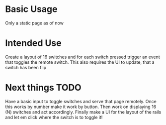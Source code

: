 Basic Usage
===========
Only a static page as of now

Intended Use
============
Create a layout of 16 switches and for each switch pressed trigger an event that toggles the remote switch.
This also requires the UI to update, that a switch has been flip

Next things TODO
================
Have a basic input to toggle switches and serve that page remotely. Once this works by number make it work by button.
Then work on displaying 16 (N) switches and act accordingly.
Finally make a UI for the layout of the rails and let em click where the switch is to toggle it!